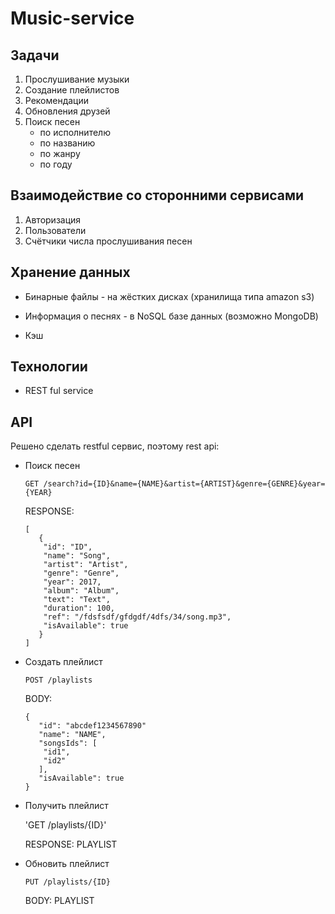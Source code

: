 # Music-service

## Задачи

1. Прослушивание музыки
2. Создание плейлистов
3. Рекомендации
4. Обновления друзей
5. Поиск песен
    * по исполнителю
    * по названию
    * по жанру
    * по году

## Взаимодействие со сторонними сервисами

1. Авторизация
2. Пользователи
3. Счётчики числа прослушивания песен 

## Хранение данных

* Бинарные файлы - на жёстких дисках (хранилища типа amazon s3)
* Информация о песнях - в NoSQL базе данных (возможно MongoDB)

* Кэш

## Технологии
   * REST ful service

## API
Решено сделать restful сервис, поэтому rest api:

* Поиск песен

   `GET /search?id={ID}&name={NAME}&artist={ARTIST}&genre={GENRE}&year={YEAR}`

   RESPONSE:
   ```
   [
      {
       "id": "ID",
       "name": "Song",
       "artist": "Artist",
       "genre": "Genre",
       "year": 2017,
       "album": "Album",
       "text": "Text",
       "duration": 100,
       "ref": "/fdsfsdf/gfdgdf/4dfs/34/song.mp3",
       "isAvailable": true
      }
   ]
   ```

* Создать плейлист

   `POST /playlists`

   BODY: 
   ```
   {
      "id": "abcdef1234567890"
      "name": "NAME",
      "songsIds": [
       "id1",
       "id2"
      ],
      "isAvailable": true
   }
   ```
 
* Получить плейлист

   'GET /playlists/{ID}' 
   
   RESPONSE: PLAYLIST

   
* Обновить плейлист
   
   `PUT /playlists/{ID}`
   
   BODY: PLAYLIST
 
